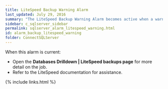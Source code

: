 ```yaml
---
title: LiteSpeed Backup Warning Alarm
last_updated: July 29, 2016
summary: "The LiteSpeed Backup Warning Alarm becomes active when a warning is associated with the LiteSpeed backup job."
sidebar: c_sqlserver_sidebar
permalink: sqlserver_alarm_litespeed_warning.html
id: alarm_backup_litespeed_warning
folder: ConnectSQLServer
---
```




When this alarm is current:

* Open the **Databases Drilldown \| LiteSpeed backups page** for more detail on the job.
* Refer to the LiteSpeed documentation for assistance.

{% include links.html %}
